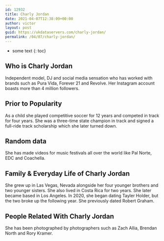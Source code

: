 ```yaml
---
id: 12932
title: Charly Jordan
date: 2021-04-07T12:38:09+00:00
author: victor
layout: post
guid: https://ukdataservers.com/charly-jordan/
permalink: /04/07/charly-jordan/
---
```


* some text
{: toc}


## Who is Charly Jordan



Independent model, DJ and social media sensation who has worked with brands such as Pura Vida, Forever 21 and Revolve. Her Instagram account boasts more than 4 million followers. 

                
                
                
## Prior to Popularity



As a child she played competitive soccer for 12 years and competed in track for four years. She was a three-time state champion in track and signed a full-ride track scholarship which she later turned down. 

                
                
                
## Random data



She has made videos for music festivals all over the world like Pal Norte, EDC and Coachella. 

                
                
                
## Family & Everyday Life of Charly Jordan



She grew up in Las Vegas, Nevada alongside her four younger brothers and two younger sisters. She also lived in Costa Rica for two years. She later became based in Los Angeles. In 2020, she began dating Tayler Holder, but the two broke up the following year. She previously dated Robert Graham. 

                
                
                
## People Related With Charly Jordan



She has been photographed by photographers such as Zach Allia, Brendan North and Rory Kramer. 

                
              
            
          
          
          